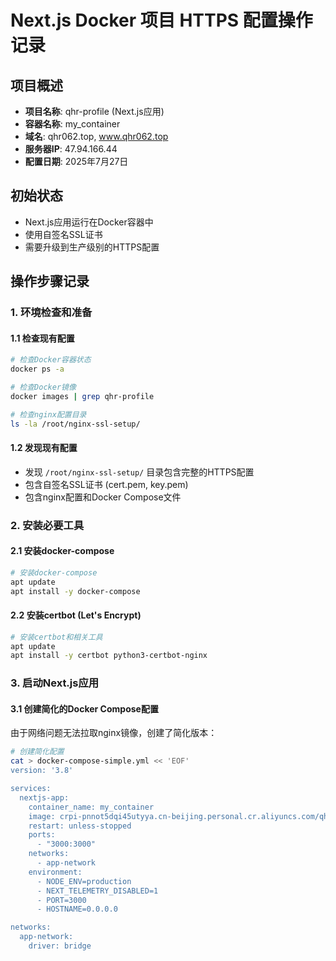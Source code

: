 # Next.js Docker 项目 HTTPS 配置操作记录

## 项目概述
- **项目名称**: qhr-profile (Next.js应用)
- **容器名称**: my_container
- **域名**: qhr062.top, www.qhr062.top
- **服务器IP**: 47.94.166.44
- **配置日期**: 2025年7月27日

## 初始状态
- Next.js应用运行在Docker容器中
- 使用自签名SSL证书
- 需要升级到生产级别的HTTPS配置

## 操作步骤记录

### 1. 环境检查和准备

#### 1.1 检查现有配置
```bash
# 检查Docker容器状态
docker ps -a

# 检查Docker镜像
docker images | grep qhr-profile

# 检查nginx配置目录
ls -la /root/nginx-ssl-setup/
```

#### 1.2 发现现有配置
- 发现 `/root/nginx-ssl-setup/` 目录包含完整的HTTPS配置
- 包含自签名SSL证书 (cert.pem, key.pem)
- 包含nginx配置和Docker Compose文件

### 2. 安装必要工具

#### 2.1 安装docker-compose
```bash
# 安装docker-compose
apt update
apt install -y docker-compose
```

#### 2.2 安装certbot (Let's Encrypt)
```bash
# 安装certbot和相关工具
apt update
apt install -y certbot python3-certbot-nginx
```

### 3. 启动Next.js应用

#### 3.1 创建简化的Docker Compose配置
由于网络问题无法拉取nginx镜像，创建了简化版本：

```bash
# 创建简化配置
cat > docker-compose-simple.yml << 'EOF'
version: '3.8'

services:
  nextjs-app:
    container_name: my_container
    image: crpi-pnnot5dqi45utyya.cn-beijing.personal.cr.aliyuncs.com/qhrqht/qhr-profile:171
    restart: unless-stopped
    ports:
      - "3000:3000"
    networks:
      - app-network
    environment:
      - NODE_ENV=production
      - NEXT_TELEMETRY_DISABLED=1
      - PORT=3000
      - HOSTNAME=0.0.0.0

networks:
  app-network:
    driver: bridge
